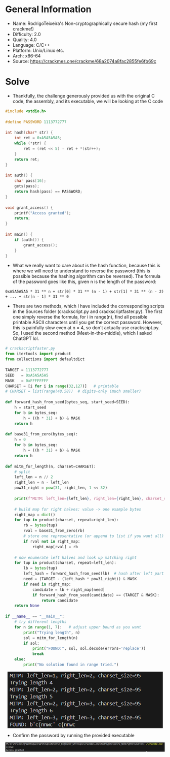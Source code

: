 # General Information
- Name: RodrigoTeixeira's Non-cryptographically secure hash (my first crackme!)
- Difficulty: 2.0
- Quality: 4.0
- Language: C/C++
- Platform: Unix/Linux etc.
- Arch: x86-64
- Source: https://crackmes.one/crackme/68a2074a8fac2855fe6fb69c
# Solve
- Thankfully, the challenge generously provided us with the original C code, the assembly, and its executable, we will be looking at the C code

```cpp
#include <stdio.h>

#define PASSWORD 1113772777

int hash(char* str) {
	int ret = 0xA5A5A5A5;
	while (*str) {
		ret = (ret << 5) - ret + *(str++);
	}
	return ret;
}

int auth() {
	char pass[16];
	gets(pass);
	return hash(pass) == PASSWORD;
}

void grant_access() {
	printf("Access granted");
	return;
}

int main() {
	if (auth()) {
		grant_access();
	}
}
```

- What we really want to care about is the hash function, because this is where we will need to understand to reverse the password (this is possible because the hashing algorithm can be reversed). The formula of the password goes like this, given n is the length of the password:
```
0xA5A5A5A5 * 31 ** n + str[0] * 31 ** (n - 1) + str[1] * 31 ** (n - 2) + ... + str[n - 1] * 31 ** 0
```

- There are two methods, which I have included the corresponding scripts in the Sources folder (crackscript.py and crackscriptfaster.py). The first one simply reverse the formula, for i in range(n), find all possible printable ASCII characters until you get the correct password. However, this is painfully slow even at n = 4, so don't actually use crackscipt.py. So, I used the second method (Meet-in-the-middle), which I asked ChatGPT lol.

```py
# crackscriptfaster.py
from itertools import product
from collections import defaultdict

TARGET = 1113772777
SEED   = 0xA5A5A5A5
MASK   = 0xFFFFFFFF
CHARSET = [i for i in range(32,127)]   # printable
# CHARSET = list(range(48,58))  # digits-only (much smaller)

def forward_hash_from_seed(bytes_seq, start_seed=SEED):
    h = start_seed
    for b in bytes_seq:
        h = ((h * 31) + b) & MASK
    return h

def base31_from_zero(bytes_seq):
    h = 0
    for b in bytes_seq:
        h = ((h * 31) + b) & MASK
    return h

def mitm_for_length(n, charset=CHARSET):
    # split
    left_len = n // 2
    right_len = n - left_len
    pow31_right = pow(31, right_len, 1 << 32)

    print(f"MITM: left_len={left_len}, right_len={right_len}, charset_size={len(charset)}")

    # build map for right halves: value -> one example bytes
    right_map = dict()
    for tup in product(charset, repeat=right_len):
        rb = bytes(tup)
        rval = base31_from_zero(rb)
        # store one representative (or append to list if you want all)
        if rval not in right_map:
            right_map[rval] = rb

    # now enumerate left halves and look up matching right
    for tup in product(charset, repeat=left_len):
        lb = bytes(tup)
        left_hash = forward_hash_from_seed(lb)  # hash after left part
        need = (TARGET - (left_hash * pow31_right)) & MASK
        if need in right_map:
            candidate = lb + right_map[need]
            if forward_hash_from_seed(candidate) == (TARGET & MASK):
                return candidate
    return None

if __name__ == "__main__":
    # try different lengths
    for n in range(1, 7):   # adjust upper bound as you want
        print("Trying length", n)
        sol = mitm_for_length(n)
        if sol:
            print("FOUND:", sol, sol.decode(errors='replace'))
            break
    else:
        print("No solution found in range tried.")

```

<div style="margin: auto; display: flex; justify-content: center; align-items: center">
    <img 
        style="text-align: center; display: block; margin-left: auto; margin-right: auto"
        src="./Pictures/crackscriptfaster.png"
        alt="attack script">
    </img>
</div>

- Confirm the password by running the provided executable

<div style="margin: auto; display: flex; justify-content: center; align-items: center">
    <img 
        style="text-align: center; display: block; margin-left: auto; margin-right: auto"
        src="./Pictures/confirm.png"
        alt="Confirm answer">
    </img>
</div>

